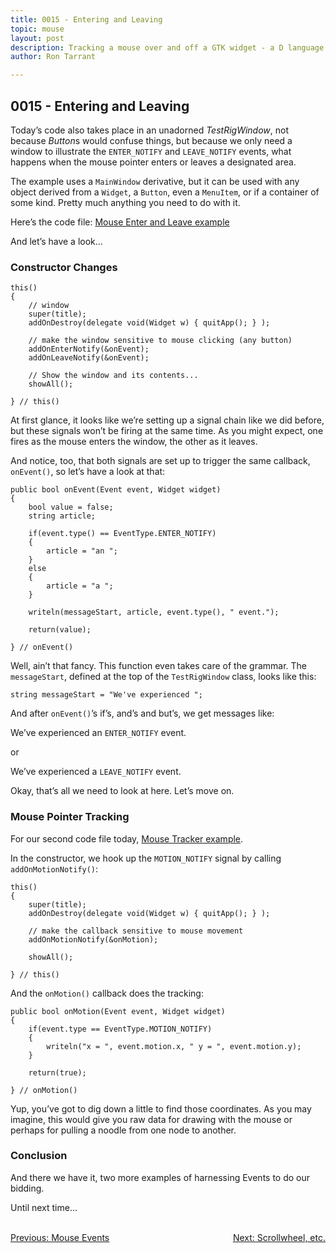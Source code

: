 ```yaml
---
title: 0015 - Entering and Leaving
topic: mouse
layout: post
description: Tracking a mouse over and off a GTK widget - a D language tutorial.
author: Ron Tarrant

---
```


## 0015 - Entering and Leaving

Today’s code also takes place in an unadorned *TestRigWindow*, not because *Button*s would confuse things, but because we only need a window to illustrate the `ENTER_NOTIFY` and `LEAVE_NOTIFY` events, what happens when the mouse pointer enters or leaves a designated area.

The example uses a `MainWindow` derivative, but it can be used with any object derived from a `Widget`, a `Button`, even a `MenuItem`, or if a container of some kind. Pretty much anything you need to do with it.

Here’s the code file: [Mouse Enter and Leave example](https://github.com/rontarrant/gtkDcoding/blob/master/005_mouse/mouse_005_03_enter_leave.d)

And let’s have a look…

### Constructor Changes

	this()
	{
		// window
		super(title);
		addOnDestroy(delegate void(Widget w) { quitApp(); } );
		
		// make the window sensitive to mouse clicking (any button)
		addOnEnterNotify(&onEvent);
		addOnLeaveNotify(&onEvent);
		
		// Show the window and its contents...
		showAll();
		
	} // this()

At first glance, it looks like we’re setting up a signal chain like we did before, but these signals won’t be firing at the same time. As you might expect, one fires as the mouse enters the window, the other as it leaves.

And notice, too, that both signals are set up to trigger the same callback, `onEvent()`, so let’s have a look at that:

	public bool onEvent(Event event, Widget widget)
	{
		bool value = false;
		string article;
		
		if(event.type() == EventType.ENTER_NOTIFY)
		{
			article = "an ";
		}
		else
		{
			article = "a ";
		}
		
		writeln(messageStart, article, event.type(), " event.");

		return(value);
		
	} // onEvent()

Well, ain’t that fancy. This function even takes care of the grammar. The `messageStart`, defined at the top of the `TestRigWindow` class, looks like this:

	string messageStart = "We've experienced ";

And after `onEvent()`’s if’s, and’s and but’s, we get messages like:

We’ve experienced an `ENTER_NOTIFY` event.

or

We’ve experienced a `LEAVE_NOTIFY` event.

Okay, that’s all we need to look at here. Let’s move on.

### Mouse Pointer Tracking

For our second code file today, [Mouse Tracker example](https://github.com/rontarrant/gtkDcoding/blob/master/005_mouse/mouse_005_04_tracker.d).

In the constructor, we hook up the `MOTION_NOTIFY` signal by calling `addOnMotionNotify()`:

	this()
	{
		super(title);
		addOnDestroy(delegate void(Widget w) { quitApp(); } );
		
		// make the callback sensitive to mouse movement
		addOnMotionNotify(&onMotion);
		
		showAll();
		
	} // this()

And the `onMotion()` callback does the tracking:

	public bool onMotion(Event event, Widget widget)
	{
		if(event.type == EventType.MOTION_NOTIFY)
		{
			writeln("x = ", event.motion.x, " y = ", event.motion.y);
		}

		return(true);
		
	} // onMotion()

Yup, you’ve got to dig down a little to find those coordinates. As you may imagine, this would give you raw data for drawing with the mouse or perhaps for pulling a noodle from one node to another.

### Conclusion

And there we have it, two more examples of harnessing Events to do our bidding.

Until next time…


<BR>
<div style="float: left;">
	<a href="https://gtkdcoding.com/2019/03/01/0014-reacting-to-mouse-events.html">Previous: Mouse Events</a>
</div>
<div style="float: right;">
	<a href="https://gtkdcoding.com/2019/03/08/0016-scroll-pointer-all.html">Next: Scrollwheel, etc.</a>
</div>
<BR>
